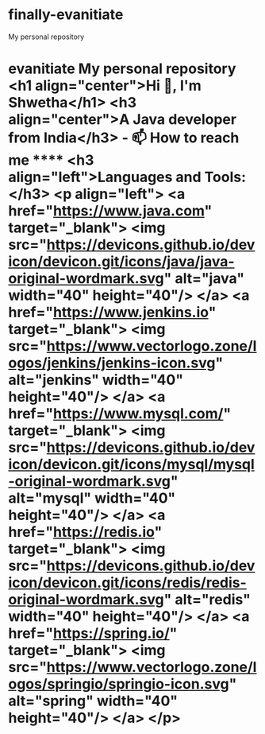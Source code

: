 # finally-evanitiate
My personal repository
# evanitiate My personal repository   &lt;h1 align="center">Hi 👋, I'm Shwetha&lt;/h1> &lt;h3 align="center">A Java developer from India&lt;/h3>  - 📫 How to reach me ****   &lt;h3 align="left">Languages and Tools:&lt;/h3> &lt;p align="left"> &lt;a href="https://www.java.com" target="_blank"> &lt;img src="https://devicons.github.io/devicon/devicon.git/icons/java/java-original-wordmark.svg" alt="java" width="40" height="40"/> &lt;/a> &lt;a href="https://www.jenkins.io" target="_blank"> &lt;img src="https://www.vectorlogo.zone/logos/jenkins/jenkins-icon.svg" alt="jenkins" width="40" height="40"/> &lt;/a> &lt;a href="https://www.mysql.com/" target="_blank"> &lt;img src="https://devicons.github.io/devicon/devicon.git/icons/mysql/mysql-original-wordmark.svg" alt="mysql" width="40" height="40"/> &lt;/a> &lt;a href="https://redis.io" target="_blank"> &lt;img src="https://devicons.github.io/devicon/devicon.git/icons/redis/redis-original-wordmark.svg" alt="redis" width="40" height="40"/> &lt;/a> &lt;a href="https://spring.io/" target="_blank"> &lt;img src="https://www.vectorlogo.zone/logos/springio/springio-icon.svg" alt="spring" width="40" height="40"/> &lt;/a> &lt;/p>

